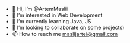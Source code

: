 - 👋 Hi, I’m @ArtemMaslii
- 👀 I’m interested in Web Development
- 🌱 I’m currently learning Java, JS
- 💞️ I’m looking to collaborate on some projects)
- 📫 How to reach me maslijartei@gmail.com

<!---
ArtemMaslii/ArtemMaslii is a ✨ special ✨ repository because its `README.md` (this file) appears on your GitHub profile.
You can click the Preview link to take a look at your changes.
--->

